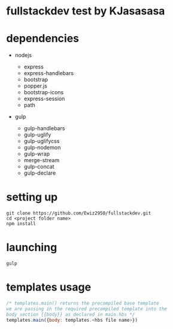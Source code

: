 # fullstackdev test by KJasasasa

# dependencies
- nodejs
    - express
    - express-handlebars
    - bootstrap
    - popper.js
    - bootstrap-icons
    - express-session
    - path

- gulp
    - gulp-handlebars
    - gulp-uglify
    - gulp-uglifycss
    - gulp-nodemon
    - gulp-wrap
    - merge-stream
    - gulp-concat
    - gulp-declare


# setting up
```shell
git clone https://github.com/Ewiz2950/fullstackdev.git
cd <project folder name>
npm install
```
# launching

```shell
gulp
```

# templates usage
```js
/* templates.main() returns the precompiled base template 
we are passing in the required precompiled template into the
body section {{body}} as declared in main.hbs */
templates.main({body: templates.<hbs file name>})
```
